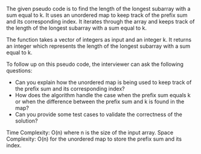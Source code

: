 The given pseudo code is to find the length of the longest subarray with a sum equal to k. It uses an unordered map to keep track of the prefix sum and its corresponding index. It iterates through the array and keeps track of the length of the longest subarray with a sum equal to k.

The function takes a vector of integers as input and an integer k. It returns an integer which represents the length of the longest subarray with a sum equal to k.

To follow up on this pseudo code, the interviewer can ask the following questions:
- Can you explain how the unordered map is being used to keep track of the prefix sum and its corresponding index?
- How does the algorithm handle the case when the prefix sum equals k or when the difference between the prefix sum and k is found in the map?
- Can you provide some test cases to validate the correctness of the solution?

Time Complexity: O(n) where n is the size of the input array.
Space Complexity: O(n) for the unordered map to store the prefix sum and its index.